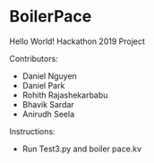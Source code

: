 # BoilerPace

Hello World! Hackathon 2019 Project

Contributors: 

- Daniel Nguyen
- Daniel Park
- Rohith Rajashekarbabu
- Bhavik Sardar
- Anirudh Seela

Instructions:

- Run Test3.py and boiler pace.kv
